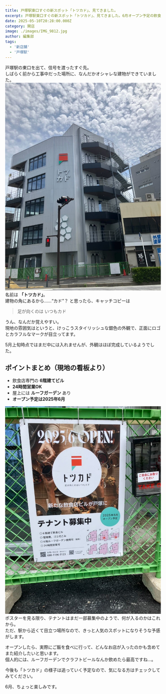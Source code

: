 ```yaml
---
title: 戸塚駅東口すぐの新スポット「トツカド」、見てきました。
excerpt: 戸塚駅東口すぐの新スポット「トツカド」、見てきました。6月オープン予定の飲食ビル、けっこう目立ってます
date: 2025-05-10T20:28:00.000Z
category: 開店
image: ./images/IMG_9812.jpg
author: 編集部
tags:
  - '新店舗'
  - '戸塚駅'
---
```

戸塚駅の東口を出て、信号を渡ったすぐ先。  
しばらく前から工事中だった場所に、なんだかオシャレな建物ができていました。
<img src="./images/IMG_9812.jpg"
     alt="トツカド外観"
     class="mx-auto w-full md:w-2/3 rounded-lg shadow-md mb-8" />
名前は **「トツカド」**。  
建物の角にあるから……“カド”？ と思ったら、キャッチコピーは

> 足が向くのは いつもカド

うん、なんだか覚えやすい。  
現地の雰囲気はというと、けっこうスタイリッシュな銀色の外観で、正面にロゴとカラフルなマークが目立ってます。  

5月上旬時点ではまだ中には入れませんが、外観はほぼ完成しているようでした。

## ポイントまとめ（現地の看板より）

- 飲食店専門の **6階建てビル**  
- **24時間営業OK**  
- 屋上には **ルーフガーデン** あり  
- **オープン予定は2025年6月**

<img src="./images/IMG_9813.jpg"
     alt="トツカドポスター"
     class="mx-auto w-full md:w-2/3 rounded-lg shadow-md mb-8" />
ポスターを見る限り、テナントはまだ一部募集中のようで、何が入るのかはこれから。  
ただ、駅から近くて目立つ場所なので、きっと人気のスポットになりそうな予感がします。

オープンしたら、実際にご飯を食べに行って、どんなお店が入ったのかも含めてまた紹介したいと思います。  
個人的には、ルーフガーデンでクラフトビールなんか飲めたら最高ですね…。

今後も「トツカド」の様子は追っていく予定なので、気になる方はチェックしてみてください。  

6月、ちょっと楽しみです。
